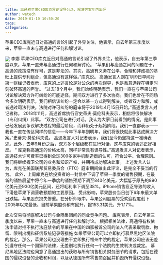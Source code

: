 ```yaml
---
title: 高通称苹果CEO库克言论误导公众，解决方案年内出炉
author: wetech
date: 2019-01-10 10:50:20
tags: 
categories: 
---
```

苹果CEO库克近日对高通的言论引起了外界关注，他表示，自去年第三季度以来，苹果一直未与高通进行任何和解讨论。
<!-- more -->
<img align="center" border="0" src="https://imgcdn.yicai.com/uppics/images/2019/01/6cc3f95309544de8b570cca7ca7ab6ea.jpg" />
李娜
苹果CEO库克近日对高通的言论引起了外界关注，他表示，自去年第三季度以来，苹果一直未与高通进行任何和解讨论。
“苹果们与高通之间的问题在于，高通的政策没有许可，这是非法的。其次，高通有义务在公平、合理和非歧视的基础上提供专利组合，但高通没有这样做。”库克说。
高通发言人则在1月9日早间对第一财经记者表示，库克的上述言论是对公众的再次误导，也是蓄意选择在特定时刻破环高通的声誉。
“过去18个月中，我们始终明确表示，我们一直在与苹果公司讨论解决双方许可纠纷的可能途径，期间双方进行了多次协商。我们也曾在不同场合多次明确表示，我们相信该纠纷一定会以某一方式得到解决，或者双方和解，或者通过司法判决。法院对许可纠纷的庭审将于2019年4月15日开始。”高通发言人对记者称。
2018年11月，高通首席执行官史蒂夫·莫伦科夫表示，相信将很快解决（专利纠纷）此事。
“双方公司在进行对话。我认为大家目前看到的情况，是此事已经发展到争议解决过程的最后阶段，而非仍处于起始阶段。我们一直都表示——我也一直在传达同样的信息——今年下半年到明年，我们将很快就此事达成解决方案。”史蒂夫·莫伦科夫说。
高通发言人对记者表示，我们至今仍坚持这一准确表述。此外，去年9月份之后，双方多个层级都在进行对话，这与库克的表述正好相反。
“ 库克称高通定的价格太高，同样非常具有误导性。”高通发言人对记者表示，高通技术许可费率已得到全球300多家手机制造商的认可，符合公平、合理原则。我们将继续捍卫公司的业务和知识产权，并期待成功解决此事。
上述发言人认为，库克在美国联邦贸易委员会（FTC）庭审期间做出此评论，是完全不妥当的行为。
此外，上周库克在给投资者的一封信中下调了苹果一季度的销售预期，在最新的销售展望中将今年一季度的销售预期下调至840亿美元，大幅低于原先的890亿美元至930亿美元区间，还将毛利率下调至38%。iPhone销售疲乏导致的收入下滑是苹果下调营收预期的主要原因。
受此影响，苹果股价当日创下6年来最大单日跌幅，苹果股东损失惨重。在分析师眼中，苹果公司股票的受欢迎程度创下2005年以来最低。目前苹果股价稍有回升，报153.31美元，升1.17%。
 
 
此次交易将彻底解决公司与金隅集团间的同业竞争问题。
库克表示，自去年第三季度以来，苹果一直未与高通进行任何和解讨论。
根据相关法律，高通将有权依法申请对拒不执行法庭禁令的苹果在中国的四家被诉公司的法人代表采取罚款、拘留、限制出境和征信系统记录等措施
如果苹果公司可以立即执行慕尼黑地区法院的裁定，那么，苹果公司也没理由不立即执行福州中院的裁定。苹果公司应该无差别遵守任何一个国家的法律，无差别地执行任何一个法院的生效判决或裁定。
慕尼黑地区法院也同意了高通提出的获取与所有销售相关财务细节的请求，包括在德国的侵权设备的营收和利润，以及从德国所有零售商召回并销毁所有侵权设备。
